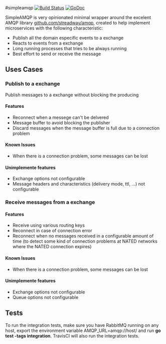 #simpleamqp
[![Build Status](https://travis-ci.org/aleasoluciones/simpleamqp.svg?branch=master)](https://travis-ci.org/aleasoluciones/simpleamqp)
[![GoDoc](https://godoc.org/github.com/aleasoluciones/simpleamqp?status.png)](http://godoc.org/github.com/aleasoluciones/simpleamqp)

SimpleAMQP is very opinionated minimal wrapper around the excelent AMQP library [github.com/streadway/amqp](http://github.com/streadway/amqp), created to help implement microservices with the following characteristic:
 * Publish all the domain especific events to a exchange 
 * Reacts to events from a exchange
 * Long running processes that tries to be always running
 * Best effort to send or receive the message

## Uses Cases
### Publish to a exchange
Publish messages to a exchange without blocking the producing
#### Features
 * Reconnect when a messege can't be delvered
 * Message buffer to avoid blocking the publisher
 * Discard messages when the message buffer is full due to a connection problem

#### Known Issues
 * When there is a connection problem, some messages can be lost

#### Unimplemente features
 * Exchange options not configurable
 * Message headers and characteristics (delivery mode, ttl, ...) not configurable

### Receive messages from a exchange
#### Features
 * Receive using various routing keys
 * Reconnect in case of connection error
 * Reconnect when no messages received in a configurable amount of time (to detect some kind of connection problems at NATED networks where the NATED connection expires)

#### Known Issues
 * When there is a connection problem, some messages can be lost

#### Unimplemente features
 * Exchange options not configurable
 * Queue options not configurable

## Tests
To run the integration tests, make sure you have RabbitMQ running on any host, export the environment variable AMQP_URL=amqp://host/ and run **go test -tags integration**. TravisCI will also run the integration tests.
